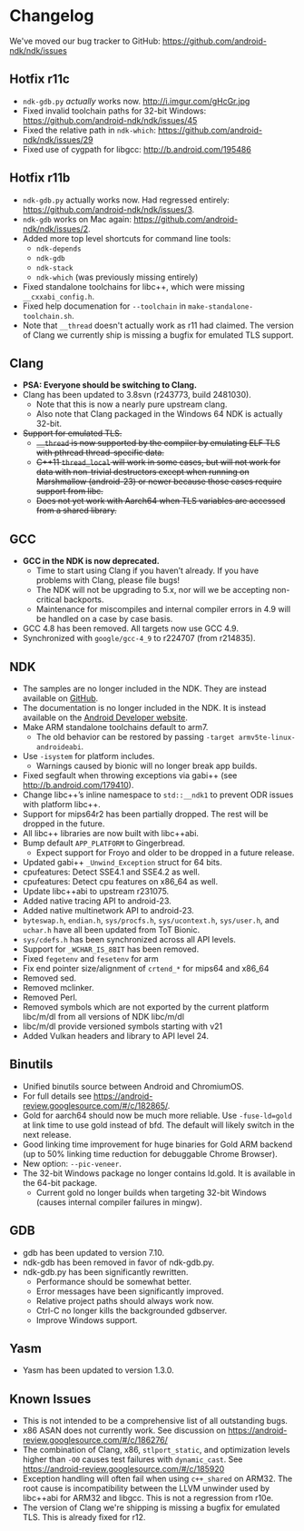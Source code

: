 Changelog
=========

We've moved our bug tracker to GitHub: https://github.com/android-ndk/ndk/issues

Hotfix r11c
-----------

 * `ndk-gdb.py` *actually* works now. http://i.imgur.com/gHcGr.jpg
 * Fixed invalid toolchain paths for 32-bit Windows:
   https://github.com/android-ndk/ndk/issues/45
 * Fixed the relative path in `ndk-which`:
   https://github.com/android-ndk/ndk/issues/29
 * Fixed use of cygpath for libgcc: http://b.android.com/195486

Hotfix r11b
-----------

 * `ndk-gdb.py` actually works now. Had regressed entirely:
   https://github.com/android-ndk/ndk/issues/3.
 * `ndk-gdb` works on Mac again: https://github.com/android-ndk/ndk/issues/2.
 * Added more top level shortcuts for command line tools:
     * `ndk-depends`
     * `ndk-gdb`
     * `ndk-stack`
     * `ndk-which` (was previously missing entirely)
 * Fixed standalone toolchains for libc++, which were missing
   `__cxxabi_config.h`.
 * Fixed help documenation for `--toolchain` in `make-standalone-toolchain.sh`.
 * Note that `__thread` doesn't actually work as r11 had claimed. The version of
   Clang we currently ship is missing a bugfix for emulated TLS support.

Clang
-----

 * **PSA: Everyone should be switching to Clang.**
 * Clang has been updated to 3.8svn (r243773, build 2481030).
     * Note that this is now a nearly pure upstream clang.
     * Also note that Clang packaged in the Windows 64 NDK is actually 32-bit.
 * ~~Support for emulated TLS.~~
     * ~~`__thread` is now supported by the compiler by emulating ELF TLS with
       pthread thread-specific data.~~
     * ~~C++11 `thread_local` will work in some cases, but will not work for
       data with non-trivial destructors except when running on Marshmallow
       (android-23) or newer because those cases require support from libc.~~
     * ~~Does not yet work with Aarch64 when TLS variables are accessed from a
       shared library.~~

GCC
---

 * **GCC in the NDK is now deprecated.**
     * Time to start using Clang if you haven’t already. If you have problems
       with Clang, please file bugs!
     * The NDK will not be upgrading to 5.x, nor will we be accepting
       non-critical backports.
     * Maintenance for miscompiles and internal compiler errors in 4.9 will be
       handled on a case by case basis.
 * GCC 4.8 has been removed. All targets now use GCC 4.9.
 * Synchronized with `google/gcc-4_9` to r224707 (from r214835).

NDK
---

 * The samples are no longer included in the NDK. They are instead available on
   [GitHub].
 * The documentation is no longer included in the NDK. It is instead available
   on the [Android Developer website].
 * Make ARM standalone toolchains default to arm7.
     * The old behavior can be restored by passing
       `-target armv5te-linux-androideabi`.
 * Use `-isystem` for platform includes.
     * Warnings caused by bionic will no longer break app builds.
 * Fixed segfault when throwing exceptions via gabi++ (see
   http://b.android.com/179410).
 * Change libc++’s inline namespace to `std::__ndk1` to prevent ODR issues with
   platform libc++.
 * Support for mips64r2 has been partially dropped. The rest will be dropped in
   the future.
 * All libc++ libraries are now built with libc++abi.
 * Bump default `APP_PLATFORM` to Gingerbread.
     * Expect support for Froyo and older to be dropped in a future release.
 * Updated gabi++ `_Unwind_Exception` struct for 64 bits.
 * cpufeatures: Detect SSE4.1 and SSE4.2 as well.
 * cpufeatures: Detect cpu features on x86\_64 as well.
 * Update libc++abi to upstream r231075.
 * Added native tracing API to android-23.
 * Added native multinetwork API to android-23.
 * `byteswap.h`, `endian.h`, `sys/procfs.h`, `sys/ucontext.h`, `sys/user.h`, and
   `uchar.h` have all been updated from ToT Bionic.
 * `sys/cdefs.h` has been synchronized across all API levels.
 * Support for `_WCHAR_IS_8BIT` has been removed.
 * Fixed `fegetenv` and `fesetenv` for arm
 * Fix end pointer size/alignment of `crtend_*` for mips64 and x86\_64
 * Removed sed.
 * Removed mclinker.
 * Removed Perl.
 * Removed symbols which are not exported by the current platform libc/m/dl from
   all versions of NDK libc/m/dl
 * libc/m/dl provide versioned symbols starting with v21
 * Added Vulkan headers and library to API level 24.

Binutils
--------

 * Unified binutils source between Android and ChromiumOS.
 * For full details see https://android-review.googlesource.com/#/c/182865/.
 * Gold for aarch64 should now be much more reliable. Use `-fuse-ld=gold` at
   link time to use gold instead of bfd. The default will likely switch in the
   next release.
 * Good linking time improvement for huge binaries for Gold ARM backend (up to
   50% linking time reduction for debuggable Chrome Browser).
 * New option: `--pic-veneer`.
 * The 32-bit Windows package no longer contains ld.gold. It is available in
   the 64-bit package.
     * Current gold no longer builds when targeting 32-bit Windows (causes
       internal compiler failures in mingw).

GDB
---

 * gdb has been updated to version 7.10.
 * ndk-gdb has been removed in favor of ndk-gdb.py.
 * ndk-gdb.py has been significantly rewritten.
   * Performance should be somewhat better.
   * Error messages have been significantly improved.
   * Relative project paths should always work now.
   * Ctrl-C no longer kills the backgrounded gdbserver.
   * Improve Windows support.

Yasm
----

 * Yasm has been updated to version 1.3.0.

Known Issues
------------

 * This is not intended to be a comprehensive list of all outstanding bugs.
 * x86 ASAN does not currently work. See discussion on
   https://android-review.googlesource.com/#/c/186276/
 * The combination of Clang, x86, `stlport_static`, and optimization levels
   higher than `-O0` causes test failures with `dynamic_cast`. See
   https://android-review.googlesource.com/#/c/185920
 * Exception handling will often fail when using `c++_shared` on ARM32. The root
   cause is incompatibility between the LLVM unwinder used by libc++abi for
   ARM32 and libgcc. This is not a regression from r10e.
 * The version of Clang we're shipping is missing a bugfix for emulated TLS.
   This is already fixed for r12.

[GitHub]: https://github.com/googlesamples/android-ndk
[Android Developer website]: http://developer.android.com/ndk/index.html
